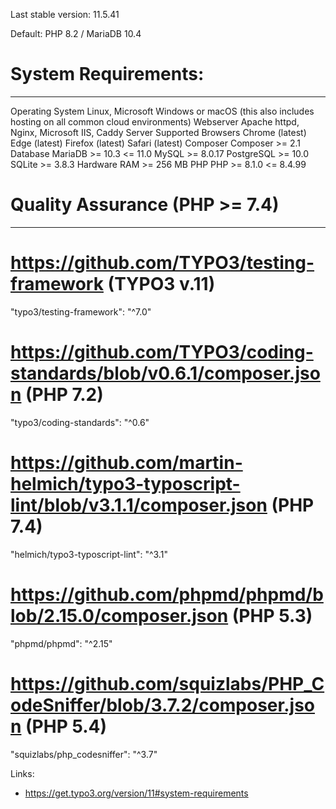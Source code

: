 Last stable version: 11.5.41

Default: PHP 8.2 / MariaDB 10.4

# System Requirements:
-------------------------------------------------------------------------------------------------

Operating System 	Linux, Microsoft Windows or macOS (this also includes hosting on all common cloud environments)
Webserver 	        Apache httpd, Nginx, Microsoft IIS, Caddy Server
Supported Browsers 	Chrome (latest)
                    Edge (latest)
                    Firefox (latest)
                    Safari (latest)
Composer 	        Composer >= 2.1
Database 	        MariaDB >= 10.3 <= 11.0
                    MySQL >= 8.0.17
                    PostgreSQL >= 10.0
                    SQLite >= 3.8.3
Hardware 	        RAM >= 256 MB
PHP 	            PHP >= 8.1.0 <= 8.4.99 

# Quality Assurance (PHP >= 7.4)
-------------------------------------------------------------------------------------------------

# https://github.com/TYPO3/testing-framework (TYPO3 v.11)
"typo3/testing-framework": "^7.0"

# https://github.com/TYPO3/coding-standards/blob/v0.6.1/composer.json (PHP 7.2)
"typo3/coding-standards": "^0.6"

# https://github.com/martin-helmich/typo3-typoscript-lint/blob/v3.1.1/composer.json (PHP 7.4)
"helmich/typo3-typoscript-lint": "^3.1"

# https://github.com/phpmd/phpmd/blob/2.15.0/composer.json (PHP 5.3)
"phpmd/phpmd": "^2.15"

# https://github.com/squizlabs/PHP_CodeSniffer/blob/3.7.2/composer.json (PHP 5.4)
"squizlabs/php_codesniffer": "^3.7"

Links:
- https://get.typo3.org/version/11#system-requirements
